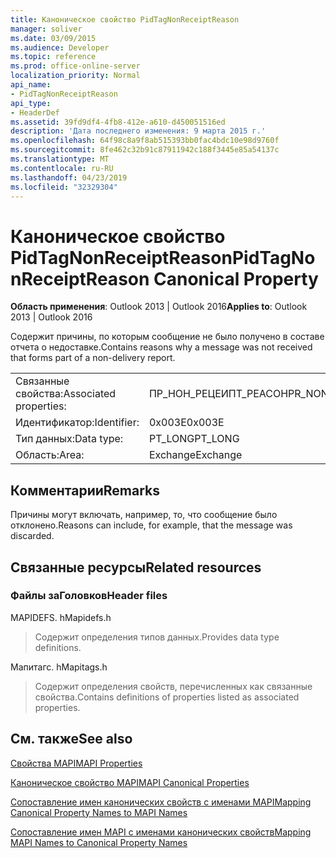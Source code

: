 ```yaml
---
title: Каноническое свойство PidTagNonReceiptReason
manager: soliver
ms.date: 03/09/2015
ms.audience: Developer
ms.topic: reference
ms.prod: office-online-server
localization_priority: Normal
api_name:
- PidTagNonReceiptReason
api_type:
- HeaderDef
ms.assetid: 39fd9df4-4fb8-412e-a610-d450051516ed
description: 'Дата последнего изменения: 9 марта 2015 г.'
ms.openlocfilehash: 64f98c8a9f8ab515393bb0fac4bdc10e98d9760f
ms.sourcegitcommit: 8fe462c32b91c87911942c188f3445e85a54137c
ms.translationtype: MT
ms.contentlocale: ru-RU
ms.lasthandoff: 04/23/2019
ms.locfileid: "32329304"
---
```

# <a name="pidtagnonreceiptreason-canonical-property"></a><span data-ttu-id="fd746-103">Каноническое свойство PidTagNonReceiptReason</span><span class="sxs-lookup"><span data-stu-id="fd746-103">PidTagNonReceiptReason Canonical Property</span></span>

  
  
<span data-ttu-id="fd746-104">**Область применения**: Outlook 2013 | Outlook 2016</span><span class="sxs-lookup"><span data-stu-id="fd746-104">**Applies to**: Outlook 2013 | Outlook 2016</span></span> 
  
<span data-ttu-id="fd746-105">Содержит причины, по которым сообщение не было получено в составе отчета о недоставке.</span><span class="sxs-lookup"><span data-stu-id="fd746-105">Contains reasons why a message was not received that forms part of a non-delivery report.</span></span>
  
|||
|:-----|:-----|
|<span data-ttu-id="fd746-106">Связанные свойства:</span><span class="sxs-lookup"><span data-stu-id="fd746-106">Associated properties:</span></span>  <br/> |<span data-ttu-id="fd746-107">ПР_НОН_РЕЦЕИПТ_РЕАСОН</span><span class="sxs-lookup"><span data-stu-id="fd746-107">PR_NON_RECEIPT_REASON</span></span>  <br/> |
|<span data-ttu-id="fd746-108">Идентификатор:</span><span class="sxs-lookup"><span data-stu-id="fd746-108">Identifier:</span></span>  <br/> |<span data-ttu-id="fd746-109">0x003E</span><span class="sxs-lookup"><span data-stu-id="fd746-109">0x003E</span></span>  <br/> |
|<span data-ttu-id="fd746-110">Тип данных:</span><span class="sxs-lookup"><span data-stu-id="fd746-110">Data type:</span></span>  <br/> |<span data-ttu-id="fd746-111">PT_LONG</span><span class="sxs-lookup"><span data-stu-id="fd746-111">PT_LONG</span></span>  <br/> |
|<span data-ttu-id="fd746-112">Область:</span><span class="sxs-lookup"><span data-stu-id="fd746-112">Area:</span></span>  <br/> |<span data-ttu-id="fd746-113">Exchange</span><span class="sxs-lookup"><span data-stu-id="fd746-113">Exchange</span></span>  <br/> |
   
## <a name="remarks"></a><span data-ttu-id="fd746-114">Комментарии</span><span class="sxs-lookup"><span data-stu-id="fd746-114">Remarks</span></span>

<span data-ttu-id="fd746-115">Причины могут включать, например, то, что сообщение было отклонено.</span><span class="sxs-lookup"><span data-stu-id="fd746-115">Reasons can include, for example, that the message was discarded.</span></span>
  
## <a name="related-resources"></a><span data-ttu-id="fd746-116">Связанные ресурсы</span><span class="sxs-lookup"><span data-stu-id="fd746-116">Related resources</span></span>

### <a name="header-files"></a><span data-ttu-id="fd746-117">Файлы заГоловков</span><span class="sxs-lookup"><span data-stu-id="fd746-117">Header files</span></span>

<span data-ttu-id="fd746-118">MAPIDEFS. h</span><span class="sxs-lookup"><span data-stu-id="fd746-118">Mapidefs.h</span></span>
  
> <span data-ttu-id="fd746-119">Содержит определения типов данных.</span><span class="sxs-lookup"><span data-stu-id="fd746-119">Provides data type definitions.</span></span>
    
<span data-ttu-id="fd746-120">Мапитагс. h</span><span class="sxs-lookup"><span data-stu-id="fd746-120">Mapitags.h</span></span>
  
> <span data-ttu-id="fd746-121">Содержит определения свойств, перечисленных как связанные свойства.</span><span class="sxs-lookup"><span data-stu-id="fd746-121">Contains definitions of properties listed as associated properties.</span></span>
    
## <a name="see-also"></a><span data-ttu-id="fd746-122">См. также</span><span class="sxs-lookup"><span data-stu-id="fd746-122">See also</span></span>



[<span data-ttu-id="fd746-123">Свойства MAPI</span><span class="sxs-lookup"><span data-stu-id="fd746-123">MAPI Properties</span></span>](mapi-properties.md)
  
[<span data-ttu-id="fd746-124">Каноническое свойство MAPI</span><span class="sxs-lookup"><span data-stu-id="fd746-124">MAPI Canonical Properties</span></span>](mapi-canonical-properties.md)
  
[<span data-ttu-id="fd746-125">Сопоставление имен канонических свойств с именами MAPI</span><span class="sxs-lookup"><span data-stu-id="fd746-125">Mapping Canonical Property Names to MAPI Names</span></span>](mapping-canonical-property-names-to-mapi-names.md)
  
[<span data-ttu-id="fd746-126">Сопоставление имен MAPI с именами канонических свойств</span><span class="sxs-lookup"><span data-stu-id="fd746-126">Mapping MAPI Names to Canonical Property Names</span></span>](mapping-mapi-names-to-canonical-property-names.md)


